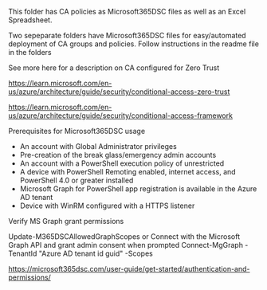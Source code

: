 This folder has CA policies as Microsoft365DSC files as well as an Excel Spreadsheet.

Two sepeparate folders have Microsoft365DSC files for easy/automated deployment of CA groups and policies. 
Follow instructions in the readme file in the folders

See more here for a description on CA configured for Zero Trust

https://learn.microsoft.com/en-us/azure/architecture/guide/security/conditional-access-zero-trust

https://learn.microsoft.com/en-us/azure/architecture/guide/security/conditional-access-framework

Prerequisites for Microsoft365DSC usage

- An account with Global Administrator privileges
- Pre-creation of the break glass/emergency admin accounts
- An account with a PowerShell execution policy of unrestricted
- A device with PowerShell Remoting enabled, internet access, and PowerShell 4.0 or greater installed
- Microsoft Graph for PowerShell app registration is available in the Azure AD tenant
- Device with WinRM configured with a HTTPS listener

Verify MS Graph grant permissions

Update-M365DSCAllowedGraphScopes or Connect with the Microsoft Graph API and grant admin consent when prompted
Connect-MgGraph -TenantId "Azure AD tenant id guid" -Scopes 

https://microsoft365dsc.com/user-guide/get-started/authentication-and-permissions/


